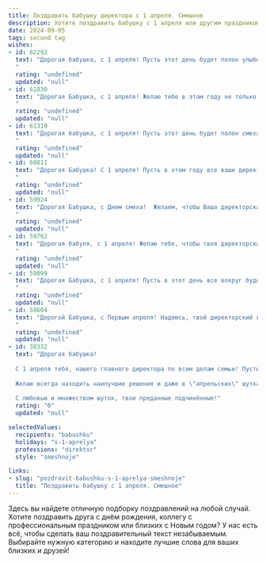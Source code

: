 ```yaml
---
title: Поздравить бабушку директора с 1 апреля. Смешное
description: Хотите поздравить бабушку с 1 апреля или другим праздником? Наш ИИ создаст незабываемое поздравление, а вы обязательно выделитесь среди других.  
date: 2024-09-05
tags: second tag
wishes:
- id: 62292
  text: "Дорогая бабушка, с 1 апреля! Пусть этот день будет полон улыбок, смеха и неожиданных подарков! Надеюсь, ты не застанешь нас за \"глупыми\" шутками, а наоборот,  удивишь нас своим юмором! И, конечно же, желаю тебе, как директору нашего \"семейного предприятия\",  успехов и процветания! 😉
  "
  rating: "undefined"
  updated: "null"
- id: 61830
  text: "Дорогая Бабушка, с 1 апреля! Желаю тебе в этом году не только директором быть, но и  счастья, здоровья, и чтобы все твои планы, как директорские, так и личные, оказались не просто шутками! 😜
  "
  rating: "undefined"
  updated: "null"
- id: 61319
  text: "Дорогая бабушка, с 1 апреля! Пусть этот день будет полон смеха, веселья и, конечно же,  успешных \"дурацких\" решений, достойных настоящего директора! 🎉😜
  "
  rating: "undefined"
  updated: "null"
- id: 60811
  text: "Дорогая Бабушка! С 1 апреля! Пусть в этом году все ваши директивы будут выполняться с радостью, а подчиненные послушны, как юные воробьи! Желаю вам море смеха, позитива и чтобы все ваши шутки были удачными, даже если их никто не поймет! 😄
  "
  rating: "undefined"
  updated: "null"
- id: 59924
  text: "Дорогая Бабушка, с Днем смеха!  Желаем, чтобы Ваша директорская должность была такой же легкой и приятной, как смех ребенка,  а рабочие будни были полны юмора и позитива! 😂🥳
  "
  rating: "undefined"
  updated: "null"
- id: 59702
  text: "Дорогая бабуля, с 1 апреля! Желаю тебе, чтобы твоя директорская должность была такой же сладкой, как твои булочки, а подчиненные такими же послушными, как твоя любимая собачка! 🥳😜
  "
  rating: "undefined"
  updated: "null"
- id: 59099
  text: "Дорогая Бабушка, с 1 апреля! Пусть в этот день все вокруг будет не так, как обычно, но только в шутку! Желаю тебе море оптимизма, крепкого здоровья и, конечно же, чтобы твоя директорская работа была всегда в радость!
  "
  rating: "undefined"
  updated: "null"
- id: 58604
  text: "Дорогой Бабушка, с Первым апреля! Надеюсь, твой директорский кресло сегодня не превратится в огромный воздушный шар, а подчиненные не начнут говорить на языке пингвинов! 😄 Желаю, чтобы все твои решения были гениальными, а отчёты - интереснее, чем детективы! 💪
  "
  rating: "undefined"
  updated: "null"
- id: 38332
  text: "Дорогая бабушка!
  
  С 1 апреля тебя, нашего главного директора по всем делам семьи! Пусть твой жизненный проект будет успешным, а цветы в саду растут так же быстро, как твоя мудрость!
  
  Желаю всегда находить наилучшие решения и даже в \"апрельских\" шутках видеть только позитив! Пусть каждый день приносит радость, а апрельские розыгрыши не отнимают у тебя улыбку!
  
  С любовью и множеством шуток, твои преданные подчинённые!"
  rating: "0"
  updated: "null"

selectedValues:
  recipients: "babushku"
  holidays: "s-1-aprelya"
  professions: "direktor"
  style: "smeshnoje"

links:
- slug: "pozdravit-babushku-s-1-aprelya-smeshnoje"
  title: "Поздравить бабушку с 1 апреля. Смешное"
---
```


Здесь вы найдете отличную подборку поздравлений на любой случай. 
Хотите поздравить друга с днём рождения, коллегу с профессиональным праздником или близких с Новым годом? У нас есть всё, чтобы сделать ваш поздравительный текст незабываемым. Выбирайте нужную категорию и находите лучшие слова для ваших близких и друзей!
